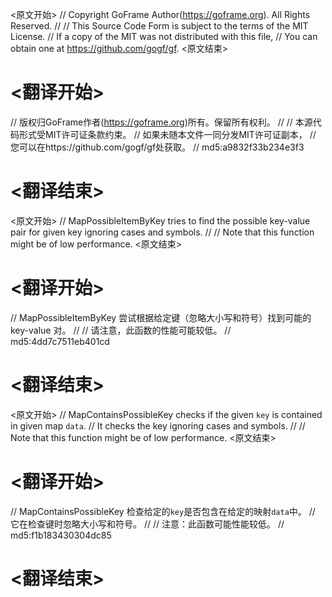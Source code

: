 
<原文开始>
// Copyright GoFrame Author(https://goframe.org). All Rights Reserved.
//
// This Source Code Form is subject to the terms of the MIT License.
// If a copy of the MIT was not distributed with this file,
// You can obtain one at https://github.com/gogf/gf.
<原文结束>

# <翻译开始>
// 版权归GoFrame作者(https://goframe.org)所有。保留所有权利。
//
// 本源代码形式受MIT许可证条款约束。
// 如果未随本文件一同分发MIT许可证副本，
// 您可以在https://github.com/gogf/gf处获取。
// md5:a9832f33b234e3f3
# <翻译结束>


<原文开始>
// MapPossibleItemByKey tries to find the possible key-value pair for given key ignoring cases and symbols.
//
// Note that this function might be of low performance.
<原文结束>

# <翻译开始>
// MapPossibleItemByKey 尝试根据给定键（忽略大小写和符号）找到可能的 key-value 对。
//
// 请注意，此函数的性能可能较低。
// md5:4dd7c7511eb401cd
# <翻译结束>


<原文开始>
// MapContainsPossibleKey checks if the given `key` is contained in given map `data`.
// It checks the key ignoring cases and symbols.
//
// Note that this function might be of low performance.
<原文结束>

# <翻译开始>
// MapContainsPossibleKey 检查给定的`key`是否包含在给定的映射`data`中。
// 它在检查键时忽略大小写和符号。
//
// 注意：此函数可能性能较低。
// md5:f1b183430304dc85
# <翻译结束>

